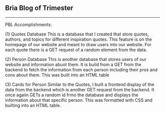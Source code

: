 ## Bria Blog of Trimester

***
PBL Accomplishments:

(1) Quotes Database
This is a database that I created that store quotes, authors, and topics for different inspiration quotes. This feature is on the homepage of our website and meant to draw users into our website. For each quote there is a GET request of a random element from the data. 

(2) Person Database
This is another database that stores users of our website and information abuot them. It is build from a GET from the backend to fetch the information from each person including their pros and cons about them. This was built into an HTML table 

(3) Cards for Person
Similar to the Quotes, I built a frontend display of the data from the backend which is another GET request from the backend. It once agaiin GETs a random id frmo the database and displays the information about that specific person. This was formatted with CSS and builting into an HTML table.
